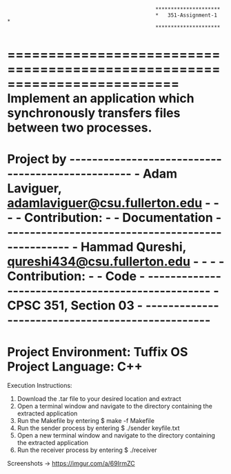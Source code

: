 													*********************
													*	351-Assignment-1	*
													*********************
=========================================================================
Implement an application which synchronously transfers files between 
two processes.
=========================================================================
Project by 
						-------------------------------------------------
						-	Adam Laviguer, adamlaviguer@csu.fullerton.edu	-
						- 																							-
						- Contribution:																	-
						- 	Documentation																-
						-------------------------------------------------
						-	Hammad Qureshi, qureshi434@csu.fullerton.edu	-
						- 																							-
						- Contribution:																	-
						- 	Code																				-
						-------------------------------------------------
						-							CPSC 351, Section 03							-
						-------------------------------------------------
=========================================================================
Project Environment: Tuffix OS
Project Language: C++
=========================================================================
Execution Instructions:

1.	Download the .tar file to your desired location and extract
2.	Open a terminal window and navigate to the directory containing the extracted application
3.	Run the Makefile by entering $ make -f Makefile
4.	Run the sender process by entering $ ./sender keyfile.txt
5.	Open a new terminal window and navigate to the directory containing the extracted application
6.	Run the receiver process by entering $ ./receiver

Screenshots	->	https://imgur.com/a/69IrmZC
